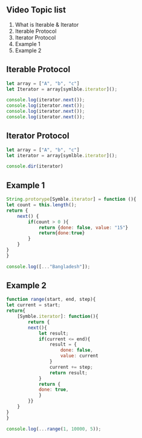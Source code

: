 ## Video Topic list [](https://www.youtube.com/watch?v=JXzQ0Aarnzc&list=PLHiZ4m8vCp9Nflbo9a0pZuLscG_Xc7DKq&index=18)

1. What is Iterable & Iterator
2. Iterable Protocol 
3. Iterator Protocol
4. Example 1
5. Example 2


## Iterable Protocol
```js
let array = ["A", "b", "c"]
let Iterator = array[symlble.iterator]();

console.log(iterator.next());
console.log(iterator.next());
console.log(iterator.next());
console.log(iterator.next());

```

## Iterator Protocol

```js
let array = ["A", "b", "c"]
let iterator = array[symlble.iterator]();

console.dir(iterator)
```

## Example 1 
```js
String.protorype[Symble.iterator] = function (){
let count = this.length();
return {
	next() {
		if(count > 0 ){
			return {done: false, value: "15"}
			return{done:true}
		}
	}
}
}

console.log([..."Bangladesh"]);
```

## Example 2
```js
function range(start, end, step){
let current = start;
return{
	[Symble.iterator]: function(){
		return {
		next(){
			let result;
			if(current <= end){
				result = {
					done: false,
					value: current
				}
				current += step;
				return result;
			} 
			return {
			done: true,
			}
		}}
	}
}
}

console.log(...range(1, 10000, 5));
```
